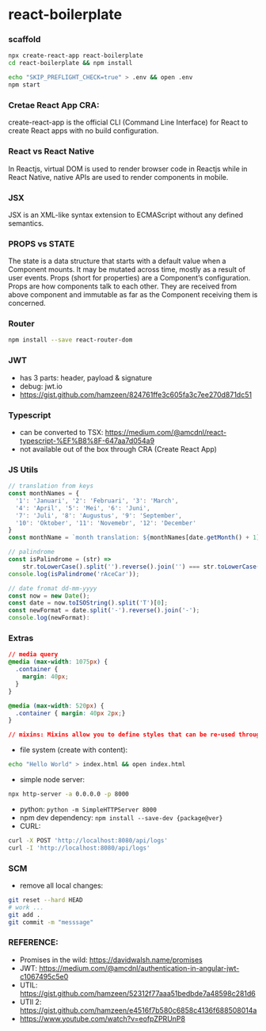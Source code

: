 # react-boilerplate

### scaffold

```sh
npx create-react-app react-boilerplate
cd react-boilerplate && npm install
```
```sh
echo "SKIP_PREFLIGHT_CHECK=true" > .env && open .env
npm start
```

### Cretae React App CRA:
create-react-app is the official CLI (Command Line Interface) for React to create React apps with no build configuration.

### React vs React Native
In Reactjs, virtual DOM is used to render browser code in Reactjs while in React Native, native APIs are used to render components in mobile.

### JSX
JSX is an XML-like syntax extension to ECMAScript without any defined semantics.

### PROPS vs STATE
The state is a data structure that starts with a default value when a Component mounts. It may be mutated across time, mostly as a result of user events.
Props (short for properties) are a Component’s configuration. Props are how components talk to each other. They are received from above component and immutable as far as the Component receiving them is concerned.


### Router
```sh
npm install --save react-router-dom
```

### JWT
* has 3 parts: header, payload & signature
* debug: jwt.io
* <https://gist.github.com/hamzeen/824761ffe3c605fa3c7ee270d871dc51>

### Typescript
* can be converted to TSX: <https://medium.com/@amcdnl/react-typescript-%EF%B8%8F-647aa7d054a9>
* not available out of the box through CRA (Create React App)

### JS Utils

```js
// translation from keys
const monthNames = {
  '1': 'Januari', '2': 'Februari', '3': 'March',
  '4': 'April', '5': 'Mei', '6': 'Juni',
  '7': 'Juli', '8': 'Augustus', '9': 'September',
  '10': 'Oktober', '11': 'Novemebr', '12': 'December'
}
const monthName = `month translation: ${monthNames[date.getMonth() + 1]}`;
```

```javascript
// palindrome
const isPalindrome = (str) => 
    str.toLowerCase().split('').reverse().join('') === str.toLowerCase();
console.log(isPalindrome('rAceCar'));
```
```javascript
// date fromat dd-mm-yyyy
const now = new Date();
const date = now.toISOString().split('T')[0];
const newFormat = date.split('-').reverse().join('-');
console.log(newFormat):
```


### Extras
```css
// media query
@media (max-width: 1075px) {
  .container {
    margin: 40px;
  }
}

@media (max-width: 520px) {
  .container { margin: 40px 2px;}
}

// mixins: Mixins allow you to define styles that can be re-used throughout your stylesheet.

```
* file system (create with content): 
```sh
echo "Hello World" > index.html && open index.html
```
* simple node server: 
```sh
npx http-server -a 0.0.0.0 -p 8000
```

* python: ```python -m SimpleHTTPServer 8000```
* npm dev dependency: ```npm install --save-dev {package@ver}```
* CURL:
```sh
curl -X POST 'http://localhost:8080/api/logs'
curl -I 'http://localhost:8080/api/logs'
```

### SCM
* remove all local changes:
```sh
git reset --hard HEAD
# work ...
git add .
git commit -m "messsage"
```

### REFERENCE: 
* Promises in the wild: https://davidwalsh.name/promises
* JWT: https://medium.com/@amcdnl/authentication-in-angular-jwt-c1067495c5e0
* UTIL: https://gist.github.com/hamzeen/52312f77aaa51bedbde7a48598c281d6
* UTIl 2: https://gist.github.com/hamzeen/e4516f7b580c6858c4136f688508014a
* https://www.youtube.com/watch?v=eofpZPRUnP8
